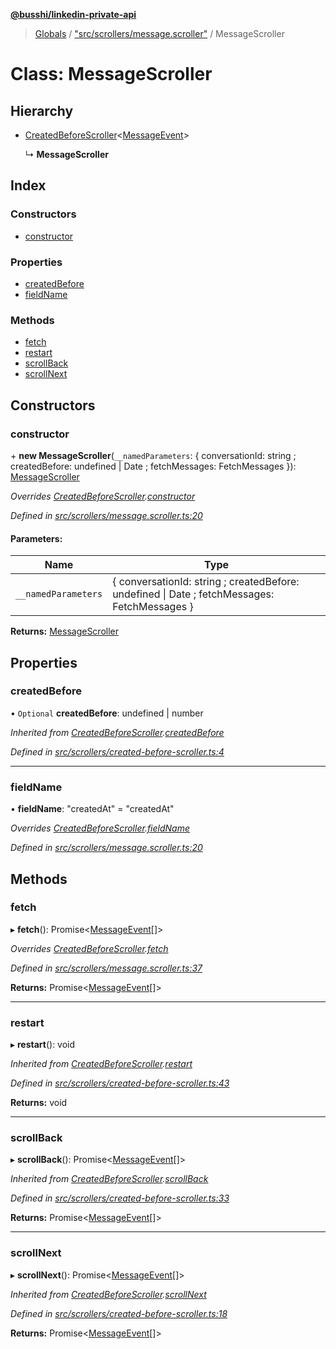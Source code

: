 **[@busshi/linkedin-private-api](../README.md)**

> [Globals](../globals.md) / ["src/scrollers/message.scroller"](../modules/_src_scrollers_message_scroller_.md) / MessageScroller

# Class: MessageScroller

## Hierarchy

* [CreatedBeforeScroller](_src_scrollers_created_before_scroller_.createdbeforescroller.md)<[MessageEvent](../interfaces/_src_entities_message_event_entity_.messageevent.md)\>

  ↳ **MessageScroller**

## Index

### Constructors

* [constructor](_src_scrollers_message_scroller_.messagescroller.md#constructor)

### Properties

* [createdBefore](_src_scrollers_message_scroller_.messagescroller.md#createdbefore)
* [fieldName](_src_scrollers_message_scroller_.messagescroller.md#fieldname)

### Methods

* [fetch](_src_scrollers_message_scroller_.messagescroller.md#fetch)
* [restart](_src_scrollers_message_scroller_.messagescroller.md#restart)
* [scrollBack](_src_scrollers_message_scroller_.messagescroller.md#scrollback)
* [scrollNext](_src_scrollers_message_scroller_.messagescroller.md#scrollnext)

## Constructors

### constructor

\+ **new MessageScroller**(`__namedParameters`: { conversationId: string ; createdBefore: undefined \| Date ; fetchMessages: FetchMessages  }): [MessageScroller](_src_scrollers_message_scroller_.messagescroller.md)

*Overrides [CreatedBeforeScroller](_src_scrollers_created_before_scroller_.createdbeforescroller.md).[constructor](_src_scrollers_created_before_scroller_.createdbeforescroller.md#constructor)*

*Defined in [src/scrollers/message.scroller.ts:20](https://github.com/busshi/linkedin-private-api/blob/f1b6b7b/src/scrollers/message.scroller.ts#L20)*

#### Parameters:

Name | Type |
------ | ------ |
`__namedParameters` | { conversationId: string ; createdBefore: undefined \| Date ; fetchMessages: FetchMessages  } |

**Returns:** [MessageScroller](_src_scrollers_message_scroller_.messagescroller.md)

## Properties

### createdBefore

• `Optional` **createdBefore**: undefined \| number

*Inherited from [CreatedBeforeScroller](_src_scrollers_created_before_scroller_.createdbeforescroller.md).[createdBefore](_src_scrollers_created_before_scroller_.createdbeforescroller.md#createdbefore)*

*Defined in [src/scrollers/created-before-scroller.ts:4](https://github.com/busshi/linkedin-private-api/blob/f1b6b7b/src/scrollers/created-before-scroller.ts#L4)*

___

### fieldName

•  **fieldName**: \"createdAt\" = "createdAt"

*Overrides [CreatedBeforeScroller](_src_scrollers_created_before_scroller_.createdbeforescroller.md).[fieldName](_src_scrollers_created_before_scroller_.createdbeforescroller.md#fieldname)*

*Defined in [src/scrollers/message.scroller.ts:20](https://github.com/busshi/linkedin-private-api/blob/f1b6b7b/src/scrollers/message.scroller.ts#L20)*

## Methods

### fetch

▸ **fetch**(): Promise<[MessageEvent](../interfaces/_src_entities_message_event_entity_.messageevent.md)[]\>

*Overrides [CreatedBeforeScroller](_src_scrollers_created_before_scroller_.createdbeforescroller.md).[fetch](_src_scrollers_created_before_scroller_.createdbeforescroller.md#fetch)*

*Defined in [src/scrollers/message.scroller.ts:37](https://github.com/busshi/linkedin-private-api/blob/f1b6b7b/src/scrollers/message.scroller.ts#L37)*

**Returns:** Promise<[MessageEvent](../interfaces/_src_entities_message_event_entity_.messageevent.md)[]\>

___

### restart

▸ **restart**(): void

*Inherited from [CreatedBeforeScroller](_src_scrollers_created_before_scroller_.createdbeforescroller.md).[restart](_src_scrollers_created_before_scroller_.createdbeforescroller.md#restart)*

*Defined in [src/scrollers/created-before-scroller.ts:43](https://github.com/busshi/linkedin-private-api/blob/f1b6b7b/src/scrollers/created-before-scroller.ts#L43)*

**Returns:** void

___

### scrollBack

▸ **scrollBack**(): Promise<[MessageEvent](../interfaces/_src_entities_message_event_entity_.messageevent.md)[]\>

*Inherited from [CreatedBeforeScroller](_src_scrollers_created_before_scroller_.createdbeforescroller.md).[scrollBack](_src_scrollers_created_before_scroller_.createdbeforescroller.md#scrollback)*

*Defined in [src/scrollers/created-before-scroller.ts:33](https://github.com/busshi/linkedin-private-api/blob/f1b6b7b/src/scrollers/created-before-scroller.ts#L33)*

**Returns:** Promise<[MessageEvent](../interfaces/_src_entities_message_event_entity_.messageevent.md)[]\>

___

### scrollNext

▸ **scrollNext**(): Promise<[MessageEvent](../interfaces/_src_entities_message_event_entity_.messageevent.md)[]\>

*Inherited from [CreatedBeforeScroller](_src_scrollers_created_before_scroller_.createdbeforescroller.md).[scrollNext](_src_scrollers_created_before_scroller_.createdbeforescroller.md#scrollnext)*

*Defined in [src/scrollers/created-before-scroller.ts:18](https://github.com/busshi/linkedin-private-api/blob/f1b6b7b/src/scrollers/created-before-scroller.ts#L18)*

**Returns:** Promise<[MessageEvent](../interfaces/_src_entities_message_event_entity_.messageevent.md)[]\>

